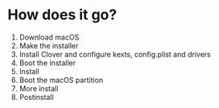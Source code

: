 # How does it go?

1. Download macOS
2. Make the installer
3. Install Clover and configure kexts, config.plist and drivers
4. Boot the installer
5. Install
6. Boot the macOS partition
7. More install
8. Postinstall

